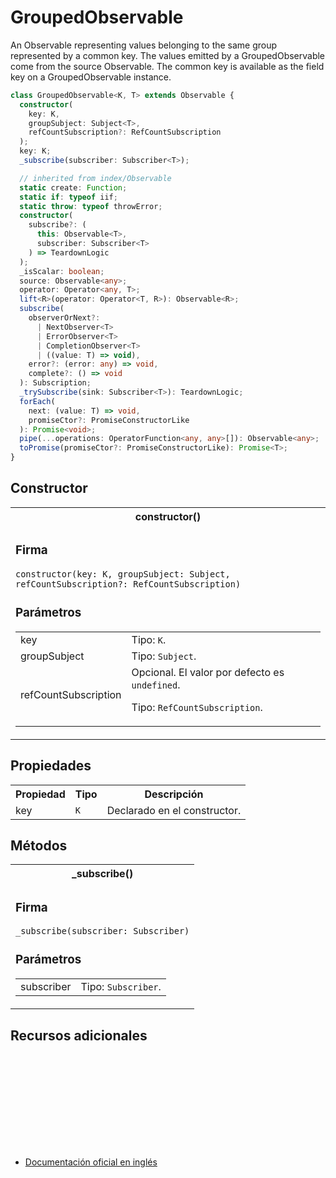 # GroupedObservable

An Observable representing values belonging to the same group represented by a common key. The values emitted by a GroupedObservable come from the source Observable. The common key is available as the field key on a GroupedObservable instance.

```typescript
class GroupedObservable<K, T> extends Observable {
  constructor(
    key: K,
    groupSubject: Subject<T>,
    refCountSubscription?: RefCountSubscription
  );
  key: K;
  _subscribe(subscriber: Subscriber<T>);

  // inherited from index/Observable
  static create: Function;
  static if: typeof iif;
  static throw: typeof throwError;
  constructor(
    subscribe?: (
      this: Observable<T>,
      subscriber: Subscriber<T>
    ) => TeardownLogic
  );
  _isScalar: boolean;
  source: Observable<any>;
  operator: Operator<any, T>;
  lift<R>(operator: Operator<T, R>): Observable<R>;
  subscribe(
    observerOrNext?:
      | NextObserver<T>
      | ErrorObserver<T>
      | CompletionObserver<T>
      | ((value: T) => void),
    error?: (error: any) => void,
    complete?: () => void
  ): Subscription;
  _trySubscribe(sink: Subscriber<T>): TeardownLogic;
  forEach(
    next: (value: T) => void,
    promiseCtor?: PromiseConstructorLike
  ): Promise<void>;
  pipe(...operations: OperatorFunction<any, any>[]): Observable<any>;
  toPromise(promiseCtor?: PromiseConstructorLike): Promise<T>;
}
```

## Constructor

<table>
<tr><th>constructor()</th></tr>
<tr><td>
<h3>Firma</h3>
<code>constructor(key: K, groupSubject: Subject<T>, refCountSubscription?: RefCountSubscription)</code>
<h3>Parámetros</h3>
<table>
<tr><td>key</td><td>Tipo: <code>K</code>.</td></tr>
<tr><td>groupSubject</td><td>Tipo: <code>Subject</code>.</td></tr>
<tr><td>refCountSubscription</td><td>Opcional. El valor por defecto es <code>undefined</code>.

Tipo: <code>RefCountSubscription</code>.</td></tr>

</table>

</td></tr>
</table>

## Propiedades

<table>
<tr><th>Propiedad</th><th>Tipo</th><th>Descripción</th></tr>
<tr><td>key</td><td><code>K</code></td><td>Declarado en el constructor.</td></tr>
</table>

## Métodos

<table>
<tr><th>_subscribe()</th></tr>
<tr><td>
<h3>Firma</h3>
<code>_subscribe(subscriber: Subscriber<T>)</code>

<h3>Parámetros</h3>
<table>
<tr><td>subscriber</td><td>Tipo: <code>Subscriber</code>.</td></tr>
</table>
</td></tr>
</table>

## Recursos adicionales

<a target="_blank" href="https://github.com/ReactiveX/rxjs/blob/6.5.5/src/internal/operators/groupBy.ts#L269-L296">
<svg>
  <use xlink:href="/assets/icons/source.svg#source-code"></use>
</svg>
</a>
</div>

- <a target="_blank" href="https://rxjs.dev/api/index/class/GroupedObservable">Documentación oficial en inglés</a>
